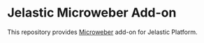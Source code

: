 # Jelastic Microweber Add-on

This repository provides [Microweber](http://www.microweber.org/) add-on for Jelastic Platform.
 